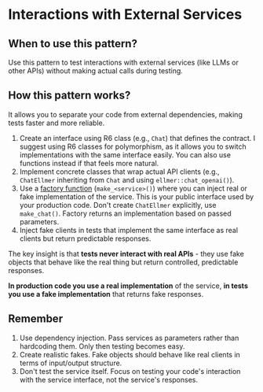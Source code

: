 # Interactions with External Services

## When to use this pattern?

Use this pattern to test interactions with external services (like LLMs or other APIs) without making actual calls during testing.

## How this pattern works?

It allows you to separate your code from external dependencies, making tests faster and more reliable.

1. Create an interface using R6 class (e.g., `Chat`) that defines the contract. I suggest using R6 classes for polymorphism, as it allows you to switch implementations with the same interface easily. You can also use functions instead if that feels more natural.
2. Implement concrete classes that wrap actual API clients (e.g., `ChatEllmer` inheriting from `Chat` and using `ellmer::chat_openai()`).
3. Use a [factory function](https://refactoring.guru/design-patterns/factory-method) (`make_<service>()`) where you can inject real or fake implementation of the service. This is your public interface used by your production code. Don't create `ChatEllmer` explicitly, use `make_chat()`. Factory returns an implementation based on passed parameters.
4. Inject fake clients in tests that implement the same interface as real clients but return predictable responses.

The key insight is that **tests never interact with real APIs** - they use fake objects that behave like the real thing but return controlled, predictable responses.

**In production code you use a real implementation** of the service, **in tests you use a fake implementation** that returns fake responses.

## Remember

1. Use dependency injection. Pass services as parameters rather than hardcoding them. Only then testing becomes easy.
2. Create realistic fakes. Fake objects should behave like real clients in terms of input/output structure.
3. Don't test the service itself. Focus on testing your code's interaction with the service interface, not the service's responses.
